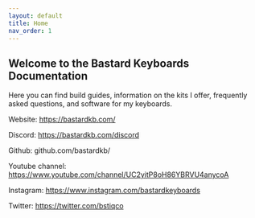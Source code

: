 ```yaml
---
layout: default
title: Home
nav_order: 1
---
```

## Welcome to the Bastard Keyboards Documentation

Here you can find build guides, information on the kits I offer, frequently asked questions, and software for my keyboards.

Website: https://bastardkb.com/

Discord: https://bastardkb.com/discord

Github: github.com/bastardkb/

Youtube channel: https://www.youtube.com/channel/UC2yitP8oH86YBRVU4anycoA

Instagram: https://www.instagram.com/bastardkeyboards

Twitter: https://twitter.com/bstiqco